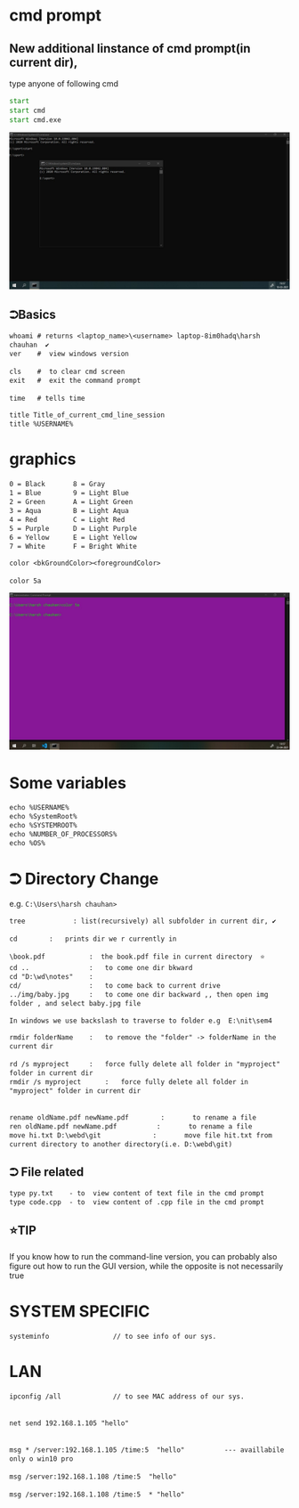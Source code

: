 # cmd prompt


New additional linstance of cmd prompt(in current dir), 
---
type anyone of following cmd

```cmd
start  
start cmd
start cmd.exe
```
![](pics/newInstanceOfCmdPrompt.jpg)

⮊Basics 
---
```
whoami # returns <laptop_name>\<username> laptop-8im0hadq\harsh chauhan  ✔️
ver    #  view windows version

cls    #  to clear cmd screen 
exit   #  exit the command prompt

time   # tells time
```

```
title Title_of_current_cmd_line_session
title %USERNAME%
```

graphics 
===
    0 = Black       8 = Gray
    1 = Blue        9 = Light Blue
    2 = Green       A = Light Green
    3 = Aqua        B = Light Aqua
    4 = Red         C = Light Red
    5 = Purple      D = Light Purple
    6 = Yellow      E = Light Yellow
    7 = White       F = Bright White

```
color <bkGroundColor><foregroundColor>

color 5a
```

![](pics/colorCmdPrompt.jpg)

Some variables 
===
```
echo %USERNAME%
echo %SystemRoot%
echo %SYSTEMROOT%
echo %NUMBER_OF_PROCESSORS%
echo %OS%
```

⮊ Directory Change 
===
e.g. `C:\Users\harsh chauhan>`
```
tree            : list(recursively) all subfolder in current dir, ✔️

cd        :   prints dir we r currently in

\book.pdf           :  the book.pdf file in current directory  ⭐
cd .. 				: 	to come one dir bkward
cd "D:\wd\notes" 	:	 
cd/					:	to come back to current drive 
../img/baby.jpg		:	to come one dir backward ,, then open img folder , and select baby.jpg file 
```
`In windows we use backslash to traverse to folder e.g  E:\nit\sem4 `

```
rmdir folderName	: 	to remove the "folder" -> folderName in the current dir 

rd /s myproject		:	force fully delete all folder in "myproject" folder in current dir 
rmdir /s myproject		:	force fully delete all folder in "myproject" folder in current dir 


rename oldName.pdf newName.pdf 		  :       to rename a file
ren oldName.pdf newName.pdf          :       to rename a file 
move hi.txt D:\webd\git     		:       move file hit.txt from current directory to another directory(i.e. D:\webd\git)     
```

⮊ File related
---

    type py.txt    - to  view content of text file in the cmd prompt 
    type code.cpp  - to  view content of .cpp file in the cmd prompt 

	 
⭐TIP
--- 
If you know how to run the command-line version, you can probably also figure out how to run the GUI version, while the opposite is not necessarily true


SYSTEM SPECIFIC 
===
```
systeminfo                // to see info of our sys.
```



LAN 
===
```
ipconfig /all             // to see MAC address of our sys.


net send 192.168.1.105 "hello"


msg * /server:192.168.1.105 /time:5  "hello"          --- availlabile only o win10 pro
 
msg /server:192.168.1.108 /time:5  "hello"  

msg /server:192.168.1.108 /time:5  * "hello"  

```